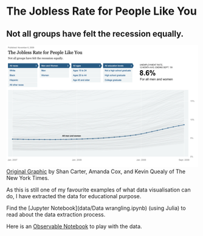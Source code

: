 # The Jobless Rate for People Like You
## Not all groups have felt the recession equally.

![Screenshot of The Jobless Rate for People Like You](Screenshot.png)
[Original Graphic](https://archive.nytimes.com/www.nytimes.com/interactive/2009/11/06/business/economy/unemployment-lines.html?_r=0) by Shan Carter, Amanda Cox, and Kevin Quealy of The New York Times.

As this is still one of my favourite examples of what data visualisation can do, I have extracted the data for educational purpose.

Find the [Jupyter Notebook](data/Data wrangling.ipynb) (using Julia) to read about the data extraction process.

Here is an [Observable Notebook](observablehq.com/@jnsprnw/the-jobless-rate-for-people-like-you) to play with the data.

